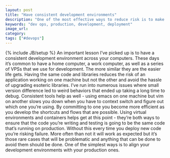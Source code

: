 ```yaml
---
layout: post
title: "Have consistent development environments"
description: "One of the most effective ways to reduce risk is to make sure that your development environments mirror production as closely as possible."
keywords: "dev ops, production, development, deployment"
image_url:
category:
tags: ["#devops"]
---
```

{% include JB/setup %}
An important lesson I’ve picked up is to have a consistent development environment across your computers. These days it’s common to have a home computer, a work computer, as well as a series of VPSs that we use for development. The more similar they are the easier life gets. Having the same code and libraries reduces the risk of an application working on one machine but not the other and avoid the hassle of upgrading esoteric libraries. I’ve run into numerous issues where small version difference led to weird behaviors that ended up taking a long time to debug. Consistent tools help as well - using emacs on one machine but vim on another slows you down when you have to context switch and figure out which one you’re using. By committing to one you become more efficient as you develop the shortcuts and flows that are possible. Using virtual environments and containers helps get at this point - they’re both ways to ensure that the code you’re writing and testing is going to be the same code that’s running on production. Without this every time you deploy new code you’re risking failure. More often than not it will work as expected but it’s those rare cases that will be problematic and anything that can be done to avoid them should be done. One of the simplest ways is to align your development environments with your production ones.
